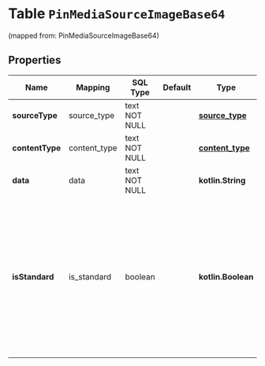 
# Table `PinMediaSourceImageBase64`
(mapped from: PinMediaSourceImageBase64)

## Properties
Name | Mapping | SQL Type | Default | Type | Description | Notes
---- | ------- | -------- | ------- | ---- | ----------- | -----
**sourceType** | source_type | text NOT NULL |  | [**source_type**](#SourceType) |  | 
**contentType** | content_type | text NOT NULL |  | [**content_type**](#ContentType) |  | 
**data** | data | text NOT NULL |  | **kotlin.String** |  | 
**isStandard** | is_standard | boolean |  | **kotlin.Boolean** | Set the parameter to false to create the new simplified Pin instead of the standard pin. Currently the field is only available to a list of beta users. |  [optional]






